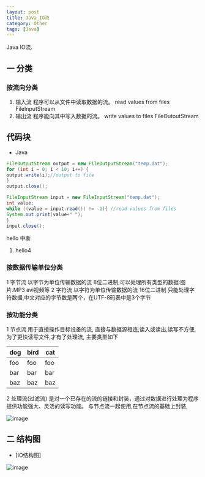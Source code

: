 ```yaml
---
layout: post 
title: Java_IO流
category: Other 
tags: [Java] 
---
```


Java IO流.

## 一 分类

### 按流向分类

1. 输入流
程序可以从文件中读取数据的流。
read values from files FileInputStream
1. 输出流
程序能向其中写入数据的流。 
write values to files FileOutoutStream

## 代码块

* Java

``` java
FileOutputStream output = new FileOutputStream("temp.dat");
for (int i = 0; i < 10; i++) {
output.write(i);//output to file
}
output.close();

FileInputStream input = new FileInputStream("temp.dat");
int value;
while ((value = input.read()) != -1){ //read values from files
System.out.print(value+" ");
}
input.close();
```

hello 中断

1. hello4

### 按数据传输单位分类
1 字节流
以字节为单位传输数据的流  8位二进制,可以处理所有类型的数据:图片.MP3 avi视频等
2 字符流
以字符为单位传输数据的流  16位二进制 只能处理字符数据,中文对应的字节数是两个，在UTF-8码表中是3个字节

### 按功能分类
1 节点流
用于直接操作目标设备的流,   直接与数据源相连,读入或读出,读写不方便,为了更快读写文件,才有了处理流, 主要类型如下

dog | bird | cat
----|------|----
foo | foo  | foo
bar | bar  | bar
baz | baz  | baz
2 处理流(过滤流)
是对一个已存在的流的链接和封装，通过对数据进行处理为程序提供功能强大、灵活的读写功能。
与节点流一起使用,在节点流的基础上封装, 

![image](http://qqadapt.qpic.cn/adapt/0/77b3a02a-b6a3-6729-8fa7-4b21dcdcc38b/800?pt=0&ek=1&kp=1&sce=0-12-12)


## 二 结构图
- [IO结构图]

![image](http://qqadapt.qpic.cn/adapt/0/26c62ecb-bc9c-3631-7c7e-d100c59033a6/800?pt=0&ek=1&kp=1&sce=0-12-12)


